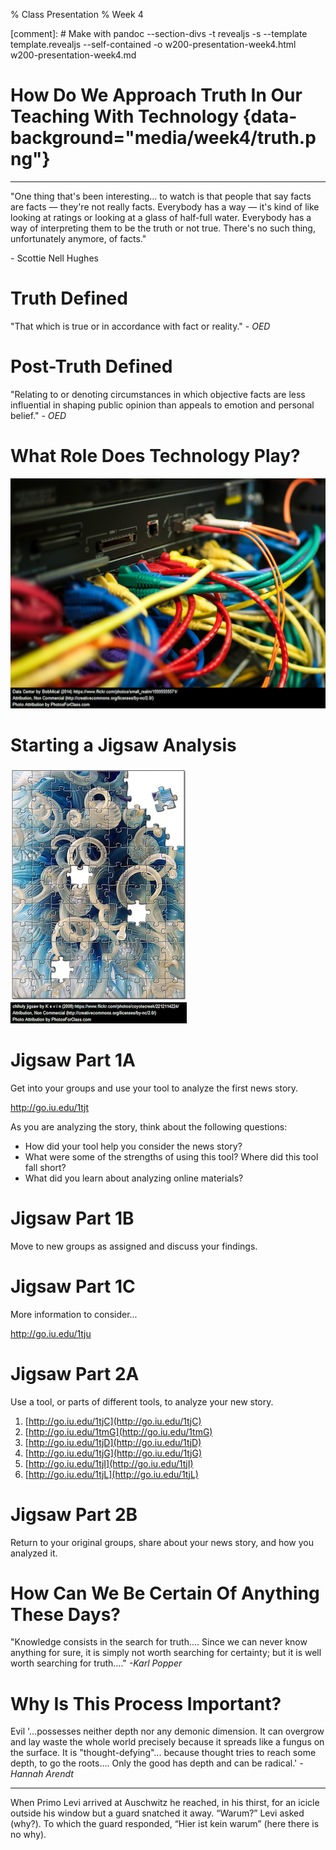 % Class Presentation
% Week 4

[comment]: # Make with pandoc --section-divs -t revealjs -s --template template.revealjs --self-contained -o w200-presentation-week4.html w200-presentation-week4.md

# How Do We Approach Truth In Our Teaching With Technology {data-background="media/week4/truth.png"}

---

"One thing that's been interesting... to watch is that people that say facts are facts — they're not really facts. Everybody has a way — it's kind of like looking at ratings or looking at a glass of half-full water. Everybody has a way of interpreting them to be the truth or not true. There's no such thing, unfortunately anymore, of facts."

\- Scottie Nell Hughes

# Truth Defined

"That which is true or in accordance with fact or reality." *\- OED*

# Post-Truth Defined

"Relating to or denoting circumstances in which objective facts are less influential in shaping public opinion than appeals to emotion and personal belief." *\- OED*

# What Role Does Technology Play?
![](media/week4/datacenter.png)

# Starting a Jigsaw Analysis
![](media/week4/jigsaw.png)

# Jigsaw Part 1A

Get into your groups and use your tool to analyze the first news story.

http://go.iu.edu/1tjt

As you are analyzing the story, think about the following questions:

  * How did your tool help you consider the news story?
  * What were some of the strengths of using this tool? Where did this tool fall short?
  * What did you learn about analyzing online materials?

# Jigsaw Part 1B

Move to new groups as assigned and discuss your findings.

# Jigsaw Part 1C

More information to consider...

http://go.iu.edu/1tju

# Jigsaw Part 2A

Use a tool, or parts of different tools, to analyze your new story.

  1. [http://go.iu.edu/1tjC](http://go.iu.edu/1tjC)
  2. [http://go.iu.edu/1tmG](http://go.iu.edu/1tmG)
  3. [http://go.iu.edu/1tjD](http://go.iu.edu/1tjD)
  4. [http://go.iu.edu/1tjG](http://go.iu.edu/1tjG)
  5. [http://go.iu.edu/1tjI](http://go.iu.edu/1tjI)
  6. [http://go.iu.edu/1tjL](http://go.iu.edu/1tjL)

# Jigsaw Part 2B

Return to your original groups, share about your news story, and how you analyzed it.

# How Can We Be Certain Of Anything These Days?

"Knowledge consists in the search for truth.... Since we can never know anything for sure, it is simply not worth searching for certainty; but it is well worth searching for truth...." *-Karl Popper*

# Why Is This Process Important?

Evil '...possesses neither depth nor any demonic dimension. It can overgrow and lay waste the whole world precisely because it spreads like a fungus on the surface. It is "thought-defying"... because thought tries to reach some depth, to go the roots.... Only the good has depth and can be radical.' *-Hannah Arendt*

---

When Primo Levi arrived at Auschwitz he reached, in his thirst, for an icicle outside his window but a guard snatched it away. “Warum?” Levi asked (why?). To which the guard responded, “Hier ist kein warum” (here there is no why).
